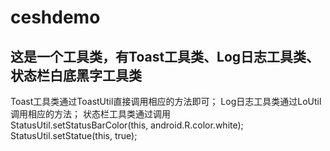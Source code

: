 ceshdemo
===
这是一个工具类，有Toast工具类、Log日志工具类、状态栏白底黑字工具类
-----
Toast工具类通过ToastUtil直接调用相应的方法即可；
Log日志工具类通过LoUtil调用相应的方法；
状态栏工具类通过调用  
      StatusUtil.setStatusBarColor(this, android.R.color.white);
      StatusUtil.setStatue(this, true);
